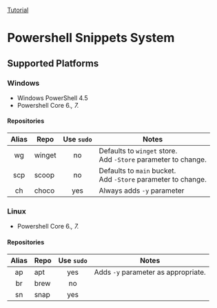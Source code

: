 [Tutorial](https://thesharp.ninja/powershell-snippets-tutorial-de75728ba5b0)

# Powershell Snippets System

## Supported Platforms

### Windows

* Windows PowerShell 4.5
* Powershell Core 6.*, 7.*

#### Repositories

| Alias | Repo | Use `sudo` | Notes |
| :---: | ---- | :--------: | ----- |
| wg | winget | no | Defaults to `winget` store.<br/>Add `-Store` parameter to change. |
| scp | scoop | no | Defaults to `main` bucket.<br/>Add `-Store` parameter to change. |
| ch | choco | yes | Always adds `-y` parameter |

### Linux

* Powershell Core 6.*, 7.*

#### Repositories

| Alias | Repo | Use `sudo` | Notes |
| :---: | ---- | :--------: | ----- |
| ap | apt | yes | Adds `-y` parameter as appropriate. |
| br | brew | no |  |
| sn | snap | yes |  |

